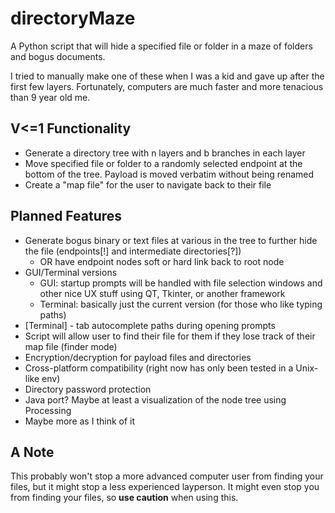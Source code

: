 # directoryMaze
A Python script that will hide a specified file or folder in a maze of folders and bogus documents.

I tried to manually make one of these when I was a kid and gave up after the first few layers.
Fortunately, computers are much faster and more tenacious than 9 year old me.

## V<=1 Functionality
* Generate a directory tree with n layers and b branches in each layer
* Move specified file or folder to a randomly selected endpoint at the bottom of the tree.
Payload is moved verbatim without being renamed
* Create a "map file" for the user to navigate back to their file

## Planned Features
* Generate bogus binary or text files at various in the tree to further hide the file
(endpoints[!] and intermediate directories[?])
    * OR have endpoint nodes soft or hard link back to root node
* GUI/Terminal versions
    * GUI: startup prompts will be handled with file selection windows and other nice UX stuff 
    using QT, Tkinter, or another framework
    * Terminal: basically just the current version (for those who like typing paths)
* [Terminal] - tab autocomplete paths during opening prompts
* Script will allow user to find their file for them if they lose track of their map file (finder mode)
* Encryption/decryption for payload files and directories
* Cross-platform compatibility (right now has only been tested in a Unix-like env)
* Directory password protection
* Java port? Maybe at least a visualization of the node tree using Processing
* Maybe more as I think of it

## A Note
This probably won't stop a more advanced computer user from finding your files, but it might stop
a less experienced layperson. It might even stop you from finding your files, so **use caution** when using this.
